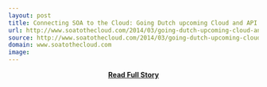 ```yaml
---
layout: post
title: Connecting SOA to the Cloud: Going Dutch upcoming Cloud and API events in the Netherlands over the next 10 days
url: http://www.soatothecloud.com/2014/03/going-dutch-upcoming-cloud-and-api.html
source: http://www.soatothecloud.com/2014/03/going-dutch-upcoming-cloud-and-api.html
domain: www.soatothecloud.com
image: 
---
```


<p></p>
<center><p><a href="http://www.soatothecloud.com/2014/03/going-dutch-upcoming-cloud-and-api.html" style='padding:25px; font-sze:18px; font-weight: bold;'>Read Full Story</a></p></center>
